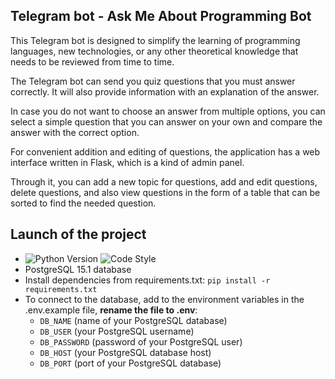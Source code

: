 ## Telegram bot - Ask Me About Programming Bot

This Telegram bot is designed to simplify the learning of programming languages, new technologies, or any other theoretical knowledge that needs to be reviewed from time to time.

The Telegram bot can send you quiz questions that you must answer correctly. It will also provide information with an explanation of the answer.

In case you do not want to choose an answer from multiple options, you can select a simple question that you can answer on your own and compare the answer with the correct option.

For convenient addition and editing of questions, the application has a web interface written in Flask, which is a kind of admin panel.

Through it, you can add a new topic for questions, add and edit questions, delete questions, and also view questions in the form of a table that can be sorted to find the needed question.

## Launch of the project

* ![Python Version](https://img.shields.io/badge/python-3.11-green) ![Code Style](https://img.shields.io/badge/code%20style-black-blue)
* PostgreSQL 15.1 database
* Install dependencies from requirements.txt: `pip install -r requirements.txt`
* To connect to the database, add to the environment variables in the .env.example file, **rename the file to .env**:
  - `DB_NAME` (name of your PostgreSQL database)
  - `DB_USER` (your PostgreSQL username)
  - `DB_PASSWORD` (password of your PostgreSQL user)
  - `DB_HOST` (your PostgreSQL database host)
  - `DB_PORT` (port of your PostgreSQL database)
